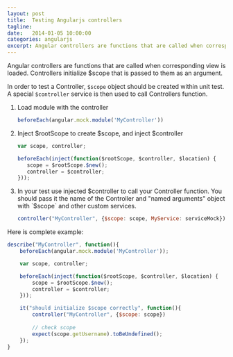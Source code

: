```yaml
---
layout: post
title:  Testing Angularjs controllers
tagline: 
date:   2014-01-05 10:00:00
categories: angularjs
excerpt: Angular controllers are functions that are called when corresponding view is loaded. Controllers initialize $scope that is passed to them as an argument.
---
```



Angular controllers are functions that are called when corresponding view is loaded. Controllers initialize $scope that is passed to them as an argument.

In order to test a Controller, `$scope` object should be created within unit test. A special `$controller` service is then used to call Controllers function.

1. Load module with the controller

   ```js
   beforeEach(angular.mock.module('MyController'))
   ```

2. Inject $rootScope to create $scope, and inject $controller

   ```js
   var scope, controller;

   beforeEach(inject(function($rootScope, $controller, $location) {
      scope = $rootScope.$new();
      controller = $controller;
   }));
   ```

3. In your test use injected $controller to call your Controller function. You should pass it the name of the Controller and "named arguments" object with `$scope` and other custom services.

   ```js
   controller("MyController", {$scope: scope, MyService: serviceMock})
   ```

Here is complete example:

```js
describe("MyController", function(){
    beforeEach(angular.mock.module('MyController'));

    var scope, controller;

    beforeEach(inject(function($rootScope, $controller, $location) {
        scope = $rootScope.$new();
        controller = $controller;
    }));

    it("should initialize $scope correctly", function(){
        controller("MyController", {$scope: scope})
	
		// check scope
		expect(scope.getUsername).toBeUndefined();
    });
}
```